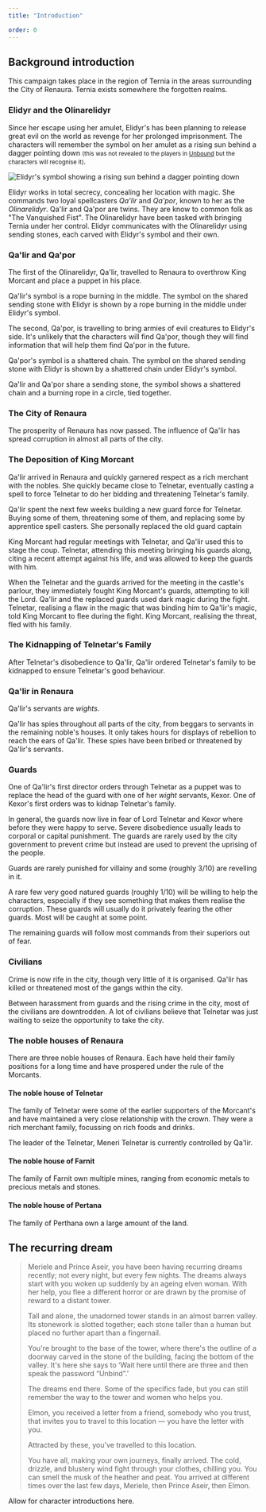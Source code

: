 ```yaml
---
title: "Introduction"

order: 0
---
```


## Background introduction

This campaign takes place in the region of Ternia in the areas
surrounding the City of Renaura. Ternia exists somewhere the forgotten
realms.

### Elidyr and the Olinarelidyr

Since her escape using her amulet, Elidyr's has been planning to release
great evil on the world as revenge for her prolonged imprisonment. The
characters will remember the symbol on her amulet as a rising sun behind
a dagger pointing down <small>(this was not revealed to the players in
[Unbound](/adventures/unbound/plan/) but the characters will recognise
it)</small>.

![Elidyr's symbol showing a rising sun behind a dagger pointing
down](/images/elidyrs-symbol.svg)

Elidyr works in total secrecy, concealing her location with magic. She
commands two loyal spellcasters _Qa'lir_ and _Qa'por_, known to her as
the _Olinarelidyr_. Qa'lir and Qa'por are twins. They are know to common
folk as "The Vanquished Fist". The Olinarelidyr have been tasked with
bringing Ternia under her control. Elidyr communicates with the
Olinarelidyr using sending stones, each carved with Elidyr's
symbol and their own.

### Qa'lir and Qa'por

The first of the Olinarelidyr, Qa'lir, travelled to Renaura to overthrow
King Morcant and place a puppet in his place.

Qa'lir's symbol is a rope burning in the middle. The symbol on the
shared sending stone with Elidyr is shown by a rope burning in the
middle under Elidyr's symbol.

The second, Qa'por, is travelling to bring armies of evil creatures to
Elidyr's side. It's unlikely that the characters will find Qa'por,
though they will find information that will help them find Qa'por in the
future.

Qa'por's symbol is a shattered chain. The symbol on the shared sending
stone with Elidyr is shown by a shattered chain under Elidyr's symbol.

Qa'lir and Qa'por share a sending stone, the symbol shows a shattered
chain and a burning rope in a circle, tied together.

### The City of Renaura

The prosperity of Renaura has now passed. The influence of Qa'lir has
spread corruption in almost all parts of the city.

### The Deposition of King Morcant

Qa'lir arrived in Renaura and quickly garnered respect as a rich
merchant with the nobles. She quickly became close to Telnetar,
eventually casting a spell to force Telnetar to do her bidding and
threatening Telnetar's family.

Qa'lir spent the next few weeks building a new guard force for Telnetar.
Buying some of them, threatening some of them, and replacing some by
apprentice spell casters. She personally replaced the old guard captain

King Morcant had regular meetings with Telnetar, and Qa'lir used this to
stage the coup. Telnetar, attending this meeting bringing his guards
along, citing a recent attempt against his life, and was allowed to keep
the guards with him.

When the Telnetar and the guards arrived for the meeting in the castle's
parlour, they immediately fought King Morcant's guards, attempting to
kill the Lord. Qa'lir and the replaced guards used dark magic during the
fight. Telnetar, realising a flaw in the magic that was binding him to
Qa'lir's magic, told King Morcant to flee during the fight. King
Morcant, realising the threat, fled with his family.

### The Kidnapping of Telnetar's Family

After Telnetar's disobedience to Qa'lir, Qa'lir ordered Telnetar's
family to be kidnapped to ensure Telnetar's good behaviour.

### Qa'lir in Renaura

Qa'lir's servants are _wights_.

Qa'lir has spies throughout all parts of the city, from beggars to
servants in the remaining noble's houses. It only takes hours for
displays of rebellion to reach the ears of Qa'lir. These spies have been
bribed or threatened by Qa'lir's servants.

### Guards

One of Qa'lir's first director orders through Telnetar as a puppet was
to replace the head of the guard with one of her _wight_ servants,
Kexor. One of Kexor's first orders was to kidnap Telnetar's family.

In general, the guards now live in fear of Lord Telnetar and Kexor where
before they were happy to serve. Severe disobedience usually leads to
corporal or capital punishment. The guards are rarely used by the city
government to prevent crime but instead are used to prevent the uprising
of the people.

Guards are rarely punished for villainy and some (roughly 3/10) are
revelling in it.

A rare few very good natured guards (roughly 1/10) will be willing to
help the characters, especially if they see something that makes them
realise the corruption. These guards will usually do it privately
fearing the other guards. Most will be caught at some point.

The remaining guards will follow most commands from their superiors out
of fear.

### Civilians

Crime is now rife in the city, though very little of it is organised.
Qa'lir has killed or threatened most of the gangs within the city.

Between harassment from guards and the rising crime in the city, most of
the civilians are downtrodden. A lot of civilians believe that Telnetar
was just waiting to seize the opportunity to take the city.

### The noble houses of Renaura

There are three noble houses of Renaura. Each have held their family
positions for a long time and have prospered under the rule of the
Morcants.

#### The noble house of Telnetar

The family of Telnetar were some of the earlier supporters of the
Morcant's and have maintained a very close relationship with the crown.
They were a rich merchant family, focussing on rich foods and drinks.

The leader of the Telnetar, Meneri Telnetar is currently controlled by
Qa'lir.

#### The noble house of Farnit

The family of Farnit own multiple mines, ranging from economic metals to
precious metals and stones.

#### The noble house of Pertana

The family of Perthana own a large amount of the land.

## The recurring dream

> Meriele and Prince Aseir, you have been having recurring dreams
> recently; not every night, but every few nights. The dreams always
> start with you woken up suddenly by an ageing elven woman. With her
> help, you flee a different horror or are drawn by the promise of
> reward to a distant tower.
>
> Tall and alone, the unadorned tower stands in an almost barren valley.
> Its stonework is slotted together; each stone taller than a human but
> placed no further apart than a fingernail.
>
> You're brought to the base of the tower, where there's the outline of
> a doorway carved in the stone of the building, facing the bottom of
> the valley. It's here she says to ‘Wait here until there are three
> and then speak the password “Unbind”.’
>
> The dreams end there. Some of the specifics fade, but you can still
> remember the way to the tower and women who helps you.
>
> Elmon, you received a letter from a friend, somebody who you trust,
> that invites you to travel to this location — you have the letter with
> you.
>
> Attracted by these, you've travelled to this location.
>
> You have all, making your own journeys, finally arrived. The cold,
> drizzle, and blustery wind fight through your clothes, chilling you.
> You can smell the musk of the heather and peat. You arrived at
> different times over the last few days, Meriele, then Prince Aseir,
> then Elmon.

Allow for character introductions here.

